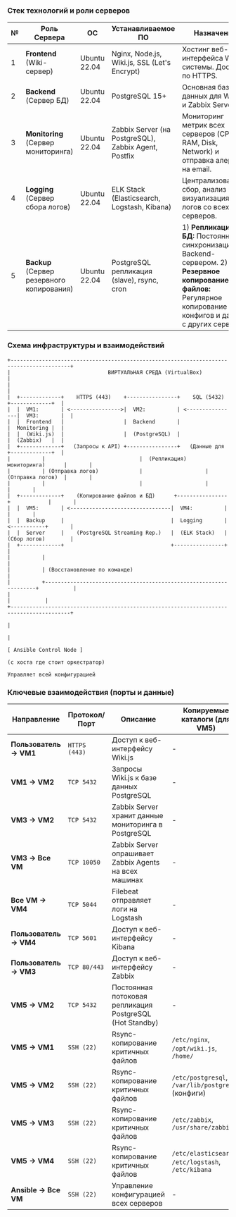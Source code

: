 
### Стек технологий и роли серверов

| № | Роль Сервера | ОС | Устанавливаемое ПО | Назначение |
|---|--------------|----|-------------------|------------|
| 1 | **Frontend** (Wiki-сервер) | Ubuntu 22.04 | Nginx, Node.js, Wiki.js, SSL (Let's Encrypt) | Хостинг веб-интерфейса Wiki-системы. Доступ по HTTPS. |
| 2 | **Backend** (Сервер БД) | Ubuntu 22.04 | PostgreSQL 15+ | Основная база данных для Wiki.js и Zabbix Server. |
| 3 | **Monitoring** (Сервер мониторинга) | Ubuntu 22.04 | Zabbix Server (на PostgreSQL), Zabbix Agent, Postfix | Мониторинг метрик всех серверов (CPU, RAM, Disk, Network) и отправка алертов на email. |
| 4 | **Logging** (Сервер сбора логов) | Ubuntu 22.04 | ELK Stack (Elasticsearch, Logstash, Kibana) | Централизованный сбор, анализ и визуализация логов со всех серверов. |
| 5 | **Backup** (Сервер резервного копирования) | Ubuntu 22.04 | PostgreSQL репликация (slave), rsync, cron | 1) **Репликация БД:** Постоянная синхронизация с Backend-сервером. 2) **Резервное копирование файлов:** Регулярное копирование конфигов и данных с других серверов. |


### Схема инфраструктуры и взаимодействий

```
+-----------------------------------------------------------------------------------------+
|                               ВИРТУАЛЬНАЯ СРЕДА (VirtualBox)                           |
|                                                                                         |
|  +-------------+    HTTPS (443)    +----------------+    SQL (5432)    +-------------+  |
|  |  VM1:       | <---------------->|  VM2:          | <----------------|  VM3:       |  |
|  |  Frontend   |                   |  Backend       |                  |  Monitoring |  |
|  |  (Wiki.js)  |                   |  (PostgreSQL)  |                  |  (Zabbix)   |  |
|  +-------------+   (Запросы к API) +----------------+   (Данные для    +-------------+  |
|          |                              |  (Репликация)       мониторинга)      |       |
|          | (Отправка логов)             |                    | (Отправка логов)  |       |
|          |                              |                    |                  |       |
|  +-------------+    (Копирование файлов и БД)      +----------------+            |       |
|  |  VM5:       | <--------------------------------|  VM4:          |            |       |
|  |  Backup     |                                  |  Logging       | <-----------+       |
|  |  Server     |    (PostgreSQL Streaming Rep.)   |  (ELK Stack)   | (Сбор логов)        |
|  +-------------+                                  +----------------+                     |
|          |                                                                               |
|          | (Восстановление по команде)                                                    |
|          +-------------------------------------------------------------------+           |
|                                                                              |           |
+-----------------------------------------------------------------------------------------+
                                                                                |
                                                                                |
                                                                        [ Ansible Control Node ]
                                                                        (с хоста где стоит оркестратор)
                                                                        Управляет всей конфигурацией
```

### Ключевые взаимодействия (порты и данные)

| Направление | Протокол/Порт | Описание | Копируемые каталоги (для VM5) |
|-------------|---------------|----------|-------------------------------|
| **Пользователь → VM1** | `HTTPS (443)` | Доступ к веб-интерфейсу Wiki.js | - |
| **VM1 → VM2** | `TCP 5432` | Запросы Wiki.js к базе данных PostgreSQL | - |
| **VM3 → VM2** | `TCP 5432` | Zabbix Server хранит данные мониторинга в PostgreSQL | - |
| **VM3 → Все VM** | `TCP 10050` | Zabbix Server опрашивает Zabbix Agents на всех машинах | - |
| **Все VM → VM4** | `TCP 5044` | Filebeat отправляет логи на Logstash | - |
| **Пользователь → VM4** | `TCP 5601` | Доступ к веб-интерфейсу Kibana | - |
| **Пользователь → VM3** | `TCP 80/443` | Доступ к веб-интерфейсу Zabbix | - |
| **VM5 → VM2** | `TCP 5432` | Постоянная потоковая репликация PostgreSQL (Hot Standby) | - |
| **VM5 → VM1** | `SSH (22)` | Rsync-копирование критичных файлов | `/etc/nginx`, `/opt/wiki.js`, `/home/` |
| **VM5 → VM2** | `SSH (22)` | Rsync-копирование критичных файлов | `/etc/postgresql`, `/var/lib/postgresql` (конфиги) |
| **VM5 → VM3** | `SSH (22)` | Rsync-копирование критичных файлов | `/etc/zabbix`, `/usr/share/zabbix` |
| **VM5 → VM4** | `SSH (22)` | Rsync-копирование критичных файлов | `/etc/elasticsearch`, `/etc/logstash`, `/etc/kibana` |
| **Ansible → Все VM** | `SSH (22)` | Управление конфигурацией всех серверов | - |